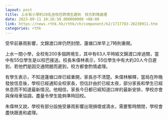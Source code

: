 ```yaml
---
layout: post
title: 上水有小學約20名坐校巴跨境生遲到　校方酌情處理
date: 2023-09-11 10:26:50.000000000 +08:00
link: https://news.rthk.hk/rthk/ch/component/k2/1717783-20230911.htm
categories: rthk
---
```


受早前暴雨影響，文錦渡口岸仍然封閉，蓮塘口岸早上7時則重開。

上水一間小學，全校有200多個跨境生，其中有63人平時經文錦渡口岸過關，當中有55位學生是以校巴接送。校長朱偉林表示，55位學生中有大約20人今日遲到，若他們是因交通問題而遲到，校方都會酌情處理。

有學生表示，不知道蓮塘口岸已經重開，家長亦不清楚。朱偉林解釋，當局在昨晚發放信息後，學校已經通知全校家長，但估計由於已經太夜，部分家長和學生已經休息而不知道最新情況。他相信，家長今日都已經知道口岸的最新安排，學校亦會與保母車協調，盡量令學生能夠準時回校。

朱偉林又說，學校有部分設施受暴雨影響出現損壞或滴水，需要暫時關閉，學校會盡快跟進和處理。
